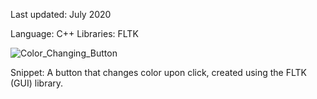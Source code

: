 Last updated: July 2020

Language: C++
Libraries: FLTK

![Color_Changing_Button](https://user-images.githubusercontent.com/34993622/90675569-827f7780-e20f-11ea-8eaa-8898398c3f53.gif)

Snippet: A button that changes color upon click, created using the FLTK (GUI) library.
